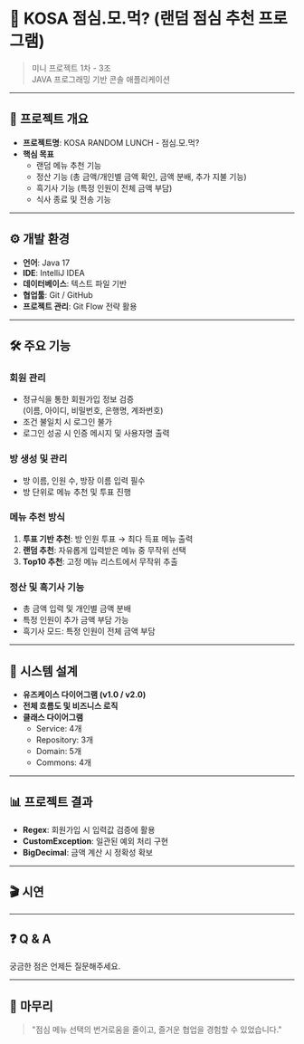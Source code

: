# 🍱 KOSA 점심.모.먹? (랜덤 점심 추천 프로그램)

> 미니 프로젝트 1차 - 3조  
> JAVA 프로그래밍 기반 콘솔 애플리케이션

---

## 📌 프로젝트 개요

- **프로젝트명**: KOSA RANDOM LUNCH - 점심.모.먹?
- **핵심 목표**  
  - 랜덤 메뉴 추천 기능  
  - 정산 기능 (총 금액/개인별 금액 확인, 금액 분배, 추가 지불 기능)  
  - 흑기사 기능 (특정 인원이 전체 금액 부담)  
  - 식사 종료 및 전송 기능

---

## ⚙️ 개발 환경

- **언어**: Java 17  
- **IDE**: IntelliJ IDEA  
- **데이터베이스**: 텍스트 파일 기반
- **협업툴**: Git / GitHub  
- **프로젝트 관리**: Git Flow 전략 활용  

---

## 🛠️ 주요 기능

### 회원 관리
- 정규식을 통한 회원가입 정보 검증  
  (이름, 아이디, 비밀번호, 은행명, 계좌번호)  
- 조건 불일치 시 로그인 불가  
- 로그인 성공 시 인증 메시지 및 사용자명 출력  

### 방 생성 및 관리
- 방 이름, 인원 수, 방장 이름 입력 필수  
- 방 단위로 메뉴 추천 및 투표 진행  

### 메뉴 추천 방식
1. **투표 기반 추천**: 방 인원 투표 → 최다 득표 메뉴 출력  
2. **랜덤 추천**: 자유롭게 입력받은 메뉴 중 무작위 선택  
3. **Top10 추천**: 고정 메뉴 리스트에서 무작위 추출  

### 정산 및 흑기사 기능
- 총 금액 입력 및 개인별 금액 분배  
- 특정 인원이 추가 금액 부담 가능  
- 흑기사 모드: 특정 인원이 전체 금액 부담  

---

## 📐 시스템 설계

- **유즈케이스 다이어그램 (v1.0 / v2.0)**  
- **전체 흐름도 및 비즈니스 로직**  
- **클래스 다이어그램**  
  - Service: 4개  
  - Repository: 3개  
  - Domain: 5개  
  - Commons: 4개  

---

## 📊 프로젝트 결과

- **Regex**: 회원가입 시 입력값 검증에 활용  
- **CustomException**: 일관된 예외 처리 구현  
- **BigDecimal**: 금액 계산 시 정확성 확보  

---

## 🎬 시연


---

## ❓ Q & A

궁금한 점은 언제든 질문해주세요.  

---

## 👏 마무리

> "점심 메뉴 선택의 번거로움을 줄이고, 즐거운 협업을 경험할 수 있었습니다."
